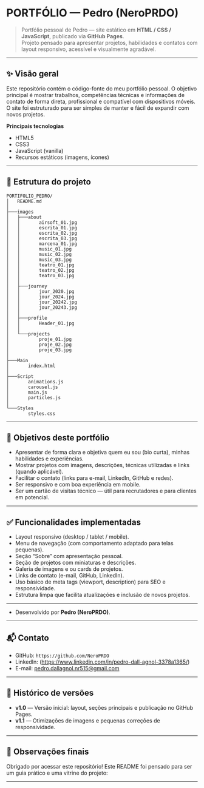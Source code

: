 # PORTFÓLIO — Pedro (NeroPRDO)

> Portfólio pessoal de Pedro — site estático em **HTML / CSS / JavaScript**, publicado via **GitHub Pages**.  
> Projeto pensado para apresentar projetos, habilidades e contatos com layout responsivo, acessível e visualmente agradável.

---

## ✨ Visão geral

Este repositório contém o código-fonte do meu portfólio pessoal. O objetivo principal é mostrar trabalhos, competências técnicas e informações de contato de forma direta, profissional e compatível com dispositivos móveis. O site foi estruturado para ser simples de manter e fácil de expandir com novos projetos.

**Principais tecnologias**
- HTML5
- CSS3
- JavaScript (vanilla)
- Recursos estáticos (imagens, ícones)

---

## 🔎 Estrutura do projeto

```
PORTIFOLIO_PEDRO/
│   README.md
│
├───images
│   ├───about
│   │       airsoft_01.jpg
│   │       escrita_01.jpg
│   │       escrita_02.jpg
│   │       escrita_03.jpg
│   │       marcena_01.jpg
│   │       music_01.jpg
│   │       music_02.jpg
│   │       music_03.jpg
│   │       teatro_01.jpg
│   │       teatro_02.jpg
│   │       teatro_03.jpg
│   │
│   ├───journey
│   │       jour_2020.jpg
│   │       jour_2024.jpg
│   │       jour_20242.jpg
│   │       jour_20243.jpg
│   │
│   ├───profile
│   │       Header_01.jpg
│   │
│   └───projects
│           proje_01.jpg
│           proje_02.jpg
│           proje_03.jpg
│
├───Main
│       index.html
│
├───Script
│       animations.js
│       carousel.js
│       main.js
│       particles.js
│
└───Styles
        styles.css
```
---

## 🎯 Objetivos deste portfólio

- Apresentar de forma clara e objetiva quem eu sou (bio curta), minhas habilidades e experiências.
- Mostrar projetos com imagens, descrições, técnicas utilizadas e links (quando aplicável).
- Facilitar o contato (links para e-mail, LinkedIn, GitHub e redes).
- Ser responsivo e com boa experiência em mobile.
- Ser um cartão de visitas técnico — útil para recrutadores e para clientes em potencial.

---

## ✅ Funcionalidades implementadas

- Layout responsivo (desktop / tablet / mobile).
- Menu de navegação (com comportamento adaptado para telas pequenas).
- Seção “Sobre” com apresentação pessoal.
- Seção de projetos com miniaturas e descrições.
- Galeria de imagens e ou cards de projetos.
- Links de contato (e-mail, GitHub, LinkedIn).
- Uso básico de meta tags (viewport, description) para SEO e responsividade.
- Estrutura limpa que facilita atualizações e inclusão de novos projetos.

---


- Desenvolvido por **Pedro (NeroPRDO)**.

---

## 📬 Contato

- GitHub: `https://github.com/NeroPRDO`
- LinkedIn: (https://www.linkedin.com/in/pedro-dall-agnol-3378a1365/)
- E-mail: pedro.dallagnol.nr515@gmail.com

---

## 🧾 Histórico de versões

- **v1.0** — Versão inicial: layout, seções principais e publicação no GitHub Pages.
- **v1.1** — Otimizações de imagens e pequenas correções de responsividade.

---

## 🙌 Observações finais

Obrigado por acessar este repositório! Este README foi pensado para ser um guia prático e uma vitrine do projeto:


---
